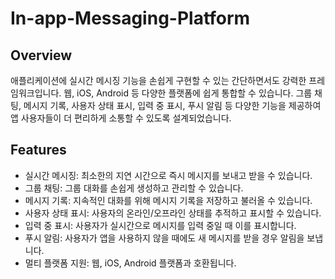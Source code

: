 # In-app-Messaging-Platform

## Overview
애플리케이션에 실시간 메시징 기능을 손쉽게 구현할 수 있는 간단하면서도 강력한 프레임워크입니다. 웹, iOS, Android 등 다양한 플랫폼에 쉽게 통합할 수 있습니다. 그룹 채팅, 메시지 기록, 사용자 상태 표시, 입력 중 표시, 푸시 알림 등 다양한 기능을 제공하여 앱 사용자들이 더 편리하게 소통할 수 있도록 설계되었습니다.

## Features
- 실시간 메시징: 최소한의 지연 시간으로 즉시 메시지를 보내고 받을 수 있습니다.
- 그룹 채팅: 그룹 대화를 손쉽게 생성하고 관리할 수 있습니다.
- 메시지 기록: 지속적인 대화를 위해 메시지 기록을 저장하고 불러올 수 있습니다.
- 사용자 상태 표시: 사용자의 온라인/오프라인 상태를 추적하고 표시할 수 있습니다.
- 입력 중 표시: 사용자가 실시간으로 메시지를 입력 중일 때 이를 표시합니다.
- 푸시 알림: 사용자가 앱을 사용하지 않을 때에도 새 메시지를 받을 경우 알림을 보냅니다.
- 멀티 플랫폼 지원: 웹, iOS, Android 플랫폼과 호환됩니다.
